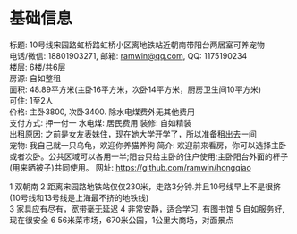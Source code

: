 # 基础信息
标题: 10号线宋园路虹桥路虹桥小区离地铁站近朝南带阳台两居室可养宠物  
电话/微信: 18801903271, 邮箱: ramwin@qq.com, QQ: 1175190234  
楼层: 6楼/共6层  
房源: 自如整租  
面积: 48.89平方米(主卧16平方米，次卧14平方米，厨房卫生间10平方米)  
可住: 1至2人  
价格: 主卧3800, 次卧3400. 除水电煤费外无其他费用    
支付方式: 押一付一
水电煤: 居民费用
装修: 自如精装  
出租原因: 之前是女友表妹住，现在她大学开学了，所以准备租出去一间  
宠物: 我自己就一只乌龟，欢迎你养猫养狗
简介: 欢迎前来看房，你可以选择主卧或者次卧。公共区域可以各用一半;阳台只给主卧的住户使用;主卧阳台外面的杆子(用来晒被子)共同使用。
网址: https://github.com/ramwin/hongqiao

1 双朝南
2 距离宋园路地铁站仅仅230米，走路3分钟.并且10号线早上不是很挤(10号线和13号线是上海最不挤的地铁线)  
3 家具应有尽有，宽带毫无延迟
4 非常安静，适合学习, 有图书馆
5 自如服务好, 现在很安全
6 56米菜市场，670米公园，1公里大商场，对面景点
